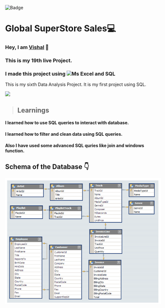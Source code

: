 ![Badge](https://img.shields.io/badge/Project--19-Global--SuperStore-blue)
# Global SuperStore Sales💻
### Hey, I am [**Vishal**](https://www.linkedin.com/in/vishal-kumar-62146b230/) 🙂 
### This is  my 19th live Project.
### I made this project using ![Ms Excel and SQL](https://img.shields.io/badge/Excel%20%26-SQL%20-blue)

This is my sixth Data Analysis Project. 
It is my first project using SQL.

![](./screenshot/undraw_programmer_re_owql.svg)

 >## Learnings

  #### I learned how to use SQL queries to interact with database.

 #### I learned how to filter and clean data using SQL queries.

 #### Also I have used some advanced SQL quries like join and windows function. 


## Schema of the Database 👇
![](/MusicDatabaseSchema.png)



